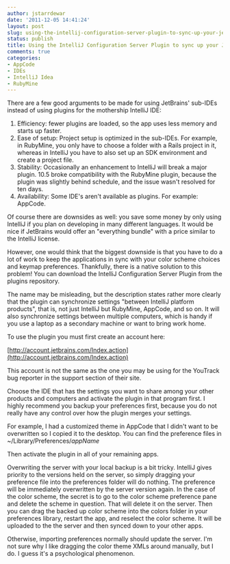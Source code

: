 ```yaml
---
author: jstarrdewar
date: '2011-12-05 14:41:24'
layout: post
slug: using-the-intellij-configuration-server-plugin-to-sync-up-your-jetbrains-sub-ides
status: publish
title: Using the IntelliJ Configuration Server Plugin to sync up your JetBrains sub-IDEs
comments: true
categories:
- AppCode
- IDEs
- IntelliJ Idea
- RubyMine
---
```


There are a few good arguments to be made for using JetBrains' sub-IDEs
instead of using plugins for the mothership IntelliJ IDE:

1. Efficiency: fewer plugins are loaded, so the app uses less memory and starts up faster.
2. Ease of setup: Project setup is optimized in the sub-IDEs. For example, in RubyMine, you only have to choose a folder with a Rails project in it, whereas in IntelliJ you have to also set up an SDK environment and create a project file.
3. Stability: Occasionally an enhancement to IntelliJ will break a major plugin. 10.5 broke compatibility with the RubyMine plugin, because the plugin was slightly behind schedule, and the issue wasn't resolved for ten days.
4. Availability: Some IDE's aren't available as plugins.  For example: AppCode.
  
Of course there are downsides as well: you save some money by only using
IntelliJ if you plan on developing in many different languages. It would be
nice if JetBrains would offer an "everything bundle" with a price similar to
the IntelliJ license.

However, one would think that the biggest downside is that you have to do a
lot of work to keep the applications in sync with your color scheme choices
and keymap preferences. Thankfully, there is a native solution to this
problem!<!-- more --> You can download the IntelliJ Configuration Server Plugin from the
plugins repository.

The name may be misleading, but the description states rather more clearly
that the plugin can synchronize settings "between IntelliJ platform products",
that is, not just IntelliJ but RubyMine, AppCode, and so on. It will also
synchronize settings between multiple computers, which is handy if you use a
laptop as a secondary machine or want to bring work home.

To use the plugin you must first create an account here:

[http://account.jetbrains.com/Index.action](http://account.jetbrains.com/Index.action)

This account is not the same as the one you may be using for the YouTrack bug
reporter in the support section of their site.

Choose the IDE that has the settings you want to share among your other
products and computers and activate the plugin in that program first. I highly
recommend you backup your preferences first, because you do not really have
any control over how the plugin merges your settings.

For example, I had a customized theme in AppCode that I didn't want to be
overwritten so I copied it to the desktop. You can find the preference files
in ~/Library/Preferences/_appName_

Then activate the plugin in all of your remaining apps.

Overwriting the server with your local backup is a bit tricky. IntelliJ gives
priority to the versions held on the server, so simply dragging your
preference file into the preferences folder will do nothing. The preference
will be immediately overwritten by the server version again. In the case of
the color scheme, the secret is to go to the color scheme preference pane and
delete the scheme in question. That will delete it on the server. Then you can
drag the backed up color scheme into the colors folder in your preferences
library, restart the app, and reselect the color scheme. It will be uploaded
to the the server and then synced down to your other apps.

Otherwise, importing preferences normally should update the server. I'm not
sure why I like dragging the color theme XMLs around manually, but I do. I
guess it's a psychological phenomenon.


